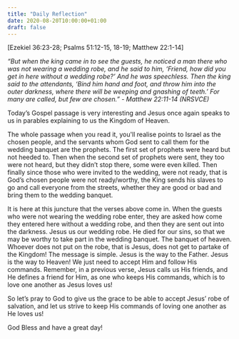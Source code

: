 ```yaml
---
title: "Daily Reflection"
date: 2020-08-20T10:00:00+01:00
draft: false
---
```


[Ezekiel 36:23-28; Psalms 51:12-15, 18-19; Matthew 22:1-14]

_“But when the king came in to see the guests, he noticed a man there who was not wearing a wedding robe, and he said to him, ‘Friend, how did you get in here without a wedding robe?’ And he was speechless. Then the king said to the attendants, ‘Bind him hand and foot, and throw him into the outer darkness, where there will be weeping and gnashing of teeth.’ For many are called, but few are chosen.” - Matthew 22:11-14 (NRSVCE)_

Today’s Gospel passage is very interesting and Jesus once again speaks to us in parables explaining to us the Kingdom of Heaven.

The whole passage when you read it, you'll realise points to Israel as the chosen people, and the servants whom God sent to call them for the wedding banquet are the prophets. The first set of prophets were heard but not heeded to. Then when the second set of prophets were sent, they too were not heard, but they didn’t stop there, some were even killed. Then finally since those who were invited to the wedding, were not ready, that is God’s chosen people were not ready/worthy, the King sends his slaves to go and call everyone from the streets, whether they are good or bad and bring them to the wedding banquet.

It is here at this juncture that the verses above come in. When the guests who were not wearing the wedding robe enter, they are asked how come they entered here without a wedding robe, and then they are sent out into the darkness. Jesus us our wedding robe. He died for our sins, so that we may be worthy to take part in the wedding banquet. The banquet of heaven. Whoever does not put on the robe, that is Jesus, does not get to partake of the Kingdom! The message is simple. Jesus is the way to the Father. Jesus is the way to Heaven! We just need to accept Him and follow His commands. Remember, in a previous verse, Jesus calls us His friends, and He defines a friend for Him, as one who keeps His commands, which is to love one another as Jesus loves us!

So let’s pray to God to give us the grace to be able to accept Jesus’ robe of salvation, and let us strive to keep His commands of loving one another as He loves us!

God Bless and have a great day!